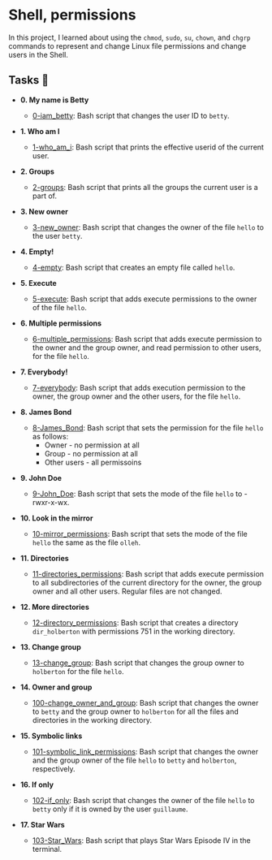 # Shell, permissions

In this project, I learned about using the `chmod`, `sudo`, `su`, `chown`, and
`chgrp` commands to represent and change Linux file permissions and change users
in the Shell.

## Tasks :page_with_curl:

* **0. My name is Betty**
  * [0-iam_betty](./0-iam_betty): Bash script that changes the user ID to `betty`.

* **1. Who am I**
  * [1-who_am_i](./1-who_am_i): Bash script that prints the effective userid of the
  current user.

* **2. Groups**
  * [2-groups](./2-groups): Bash script that prints all the groups the
  current user is a part of.

* **3. New owner**
  * [3-new_owner](./3-new_owner): Bash script that changes the owner of the
  file `hello` to the user `betty`.

* **4. Empty!**
  * [4-empty](./4-empty): Bash script that creates an empty file called `hello`.

* **5. Execute**
  * [5-execute](./5-execute): Bash script that adds execute permissions to the owner
  of the file `hello`.

* **6. Multiple permissions**
  * [6-multiple_permissions](./6-multiple_permissions): Bash script that adds
  execute permission to the owner and the group owner, and read permission to
  other users, for the file `hello`.

* **7. Everybody!**
  * [7-everybody](./7-everybody): Bash script that adds execution permission to the owner,
  the group owner and the other users, for the file `hello`.

* **8. James Bond**
  * [8-James_Bond](./8-James_Bond): Bash script that sets the permission for the file
  `hello` as follows:
    * Owner - no permission at all
    * Group - no permission at all
    * Other users - all permissoins

* **9. John Doe**
  * [9-John_Doe](./9-John_Doe): Bash script that sets the mode of the file
  `hello` to -rwxr-x-wx.

* **10. Look in the mirror**
  * [10-mirror_permissions](./10-mirror_permissions): Bash script that sets the mode
  of the file `hello` the same as the file `olleh`.

* **11. Directories**
  * [11-directories_permissions](./11-directories_permissions): Bash script that adds execute
  permission to all subdirectories of the current directory for the owner, the group owner
  and all other users. Regular files are not changed.

* **12. More directories**
  * [12-directory_permissions](./12-directory_permissions): Bash script that creates a
  directory `dir_holberton` with permissions 751 in the working directory.

* **13. Change group**
  * [13-change_group](./13-change_group): Bash script that changes the group owner to
  `holberton` for the file `hello`.

* **14. Owner and group**
  * [100-change_owner_and_group](./100-change_owner_and_group): Bash script that changes the
  owner to `betty` and the group owner to `holberton` for all the files and directories
  in the working directory.

* **15. Symbolic links**
  * [101-symbolic_link_permissions](./101-symbolic_link_permissions): Bash script that changes
  the owner and the group owner of the file `hello` to `betty` and `holberton`, respectively.

* **16. If only**
  * [102-if_only](./102-if_only): Bash script that changes the owner of the file `hello`
  to `betty` only if it is owned by the user `guillaume`.

* **17. Star Wars**
  * [103-Star_Wars](./103-Star_Wars): Bash script that plays Star Wars Episode IV
  in the terminal.
